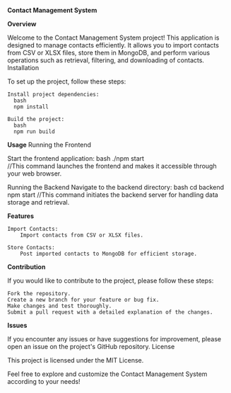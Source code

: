 ****Contact Management System****

**Overview**

Welcome to the Contact Management System project! This application is designed to manage contacts efficiently. It allows you to import contacts from CSV or XLSX files, store them in MongoDB, and perform various operations such as retrieval, filtering, and downloading of contacts.
Installation

To set up the project, follow these steps:

    Install project dependencies:
      bash
      npm install

    Build the project:
      bash
      npm run build

**Usage**
Running the Frontend

  Start the frontend application:
    bash
      ./npm start  
      //This command launches the frontend and makes it accessible through your web browser.
  
  Running the Backend
    Navigate to the backend directory:
    bash
      cd backend
      npm start
      //This command initiates the backend server for handling data storage and retrieval.

**Features**

    Import Contacts:
        Import contacts from CSV or XLSX files.

    Store Contacts:
        Post imported contacts to MongoDB for efficient storage.


**Contribution**

If you would like to contribute to the project, please follow these steps:

    Fork the repository.
    Create a new branch for your feature or bug fix.
    Make changes and test thoroughly.
    Submit a pull request with a detailed explanation of the changes.

**Issues**

If you encounter any issues or have suggestions for improvement, please open an issue on the project's GitHub repository.
License

This project is licensed under the MIT License.

Feel free to explore and customize the Contact Management System according to your needs!
